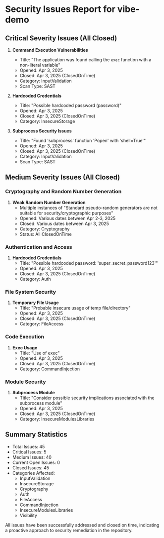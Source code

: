 # Security Issues Report for vibe-demo

## Critical Severity Issues (All Closed)

1. **Command Execution Vulnerabilities**
   - Title: "The application was found calling the `exec` function with a non-literal variable"
   - Opened: Apr 3, 2025
   - Closed: Apr 3, 2025 (ClosedOnTime)
   - Category: InputValidation
   - Scan Type: SAST

2. **Hardcoded Credentials**
   - Title: "Possible hardcoded password (password)"
   - Opened: Apr 3, 2025
   - Closed: Apr 3, 2025 (ClosedOnTime)
   - Category: InsecureStorage

3. **Subprocess Security Issues**
   - Title: "Found 'subprocess' function 'Popen' with 'shell=True'"
   - Opened: Apr 3, 2025
   - Closed: Apr 3, 2025 (ClosedOnTime)
   - Category: InputValidation
   - Scan Type: SAST

## Medium Severity Issues (All Closed)

### Cryptography and Random Number Generation
1. **Weak Random Number Generation**
   - Multiple instances of "Standard pseudo-random generators are not suitable for security/cryptographic purposes"
   - Opened: Various dates between Apr 2-3, 2025
   - Closed: Various dates between Apr 3, 2025
   - Category: Cryptography
   - Status: All ClosedOnTime

### Authentication and Access
1. **Hardcoded Credentials**
   - Title: "Possible hardcoded password: 'super_secret_password123'"
   - Opened: Apr 3, 2025
   - Closed: Apr 3, 2025 (ClosedOnTime)
   - Category: Auth

### File System Security
1. **Temporary File Usage**
   - Title: "Probable insecure usage of temp file/directory"
   - Opened: Apr 3, 2025
   - Closed: Apr 3, 2025 (ClosedOnTime)
   - Category: FileAccess

### Code Execution
1. **Exec Usage**
   - Title: "Use of exec"
   - Opened: Apr 3, 2025
   - Closed: Apr 3, 2025 (ClosedOnTime)
   - Category: CommandInjection

### Module Security
1. **Subprocess Module**
   - Title: "Consider possible security implications associated with the subprocess module"
   - Opened: Apr 3, 2025
   - Closed: Apr 3, 2025 (ClosedOnTime)
   - Category: InsecureModulesLibraries

## Summary Statistics
- Total Issues: 45
- Critical Issues: 5
- Medium Issues: 40
- Current Open Issues: 0
- Closed Issues: 45
- Categories Affected: 
  - InputValidation
  - InsecureStorage
  - Cryptography
  - Auth
  - FileAccess
  - CommandInjection
  - InsecureModulesLibraries
  - Visibility

All issues have been successfully addressed and closed on time, indicating a proactive approach to security remediation in the repository. 